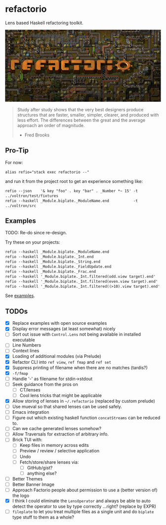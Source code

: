 # refactorio

Lens based Haskell refactoring toolkit.

![refactorio](refactorio.png)

> Study after study shows that the very best designers produce structures that
> are faster, smaller, simpler, clearer, and produced with less effort. The
> differences between the great and the average approach an order of magnitude.
>
> - Fred Brooks

## Pro-Tip

For now:

    alias refio="stack exec refactorio --"

and run it from the project root to get an experience something like:

    refio --json    '& key "foo" . key "bar" . _Number *~ 15' -t ../voltron/test/fixtures
    refio --haskell _Module.biplate._ModuleName.end           -t ../voltron/src

## Examples

TODO: Re-do since re-design.

Try these on your projects:

    refio --haskell _Module.biplate._ModuleName.end
    refio --haskell _Module.biplate._Int.end
    refio --haskell _Module.biplate._String.end
    refio --haskell _Module.biplate._FieldUpdate.end
    refio --haskell _Module.biplate._Frac.end
    refio --haskell '_Module.biplate._Int.filtered(odd.view target).end'
    refio --haskell '_Module.biplate._Int.filtered(even.view target).end'
    refio --haskell '_Module.biplate._Int.filtered((>10).view target).end'

See [examples](examples/).

## TODOs

- [X] Replace examples with open source examples
- [X] Display error messages (at least somewhat) nicely
- [ ] Sort out issue with `Control.Lens` not being available in installed executable
- [ ] Line Numbers
- [ ] Context lines
- [X] Loading of additional modules (via Prelude)
- [X] Refactor CLI into `ref view`, `ref fmap` and `ref set`
- [X] Suppress printing of filename when there are no matches (tardis?)
- [X] `-f/fmap`
- [ ] Handle '-' as filename for stdin->stdout
- [ ] Seek guidance from the pros on
  - [ ] CT/lenses
  - [ ] Cool lens tricks that might be applicable
- [X] Allow storing of lenses in `~/.refactorio`  (replaced by custom prelude)
- [ ] Use mueval so that shared lenses can be used safely.
- [ ] Emacs integration
- [ ] Figure out which existing haskell function `concatStreams` can be reduced to.
- [ ] Can we cache generated lenses somehow?
- [ ] Allow Traversals for extraction of arbitrary info.
- [ ] Brick TUI with:
  - [ ] Keep files in memory across edits
  - [ ] Preview / review / selective application
  - [ ] Undo
  - [ ] Fetch/store/share lenses via:
    - [ ] GitHub/gist?
    - [ ] anything else?
- [ ] Better Themes
- [ ] Better Banner Image
- [ ] Approach Factorio people about permission to use a (better version of) the logo
- [X] I think I could eliminate the `LensOperator` and always be able to auto
      detect the operator to use by type correctly ...right? (replace by EXPR)
- [ ] `fileplate` to let you treat multiple files as a single unit and do
      `biplate` type stuff to them as a whole?

